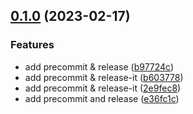 

## [0.1.0](https://github.com/rsaz/typescript-clean-architecture/compare/v...v0.1.0) (2023-02-17)


### Features

* add precommit & release ([b97724c](https://github.com/rsaz/typescript-clean-architecture/commit/b97724c641d3b092764140264fa7b912df6695a5))
* add precommit & release-it ([b603778](https://github.com/rsaz/typescript-clean-architecture/commit/b603778a8750da0b6f1fc5802cc6a637b14fb0bc))
* add precommit & release-it ([2e9fec8](https://github.com/rsaz/typescript-clean-architecture/commit/2e9fec8e7d68467d5838e4e869a68be4a2cc0f82))
* add precommit and release ([e36fc1c](https://github.com/rsaz/typescript-clean-architecture/commit/e36fc1ca0c5d3d2eea09dc8baf6ae8ccdea46a59))